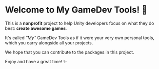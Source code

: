 # Welcome to My GameDev Tools! :tada:

This is a **nonprofit** project to help Unity developers focus on what they do best: **create awesome games**.

It's called _"My"_ GameDev Tools as if it were your very own personal tools, which you carry alongside all your projects.

We hope that you can contribute to the packages in this project.

Enjoy and have a great time! :sparkles:
